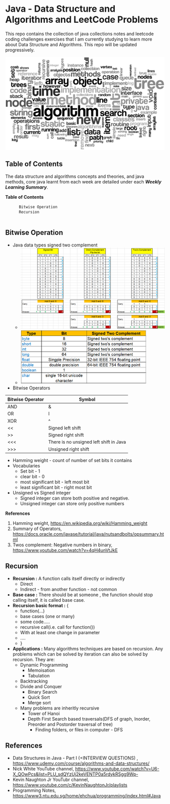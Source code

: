 # Java - Data Structure and Algorithms and LeetCode Problems

This repo contains the collection of java collections notes and leetcode coding challenges exercises that I am currently studying to learn more about Data Structure and Algorithms. This repo will be updated progressively.

<img src="./img/dsa.png" alt="Java Coding" width="600"/>

## Table of Contents 

The data structure and algorithms concepts and theories, and java methods, core java learnt from each week are detailed under each **_Weekly Learning Summary_**.

**Table of Contents**

```
      Bitwise Operation
      Recursion
      
```

## Bitwise Operation 

- Java data types signed two complement 
  - <img src="./img/bitwise_twoComplement.png" alt="bitwise_twoComplement" />
  
  - <img src="./img/bitwise_javaDataTypes.png" alt="bitwise_javaDataTypes" width = "400"/>
- Bitwise Operators 
  
| Bitwise Operator | Symbol | 
|---|---|
| AND | & | 
| OR | I |
|XOR | ^ |
| << | Signed left shift |
| >> | Signed right shift |
| <<< | There is no unsigned left shift in Java |
| >>> | Unsigned right shift |
- Hamming weight - count of number of set bits it contains 
- Vocabularies 
  - Set bit - 1
  - clear bit - 0
  - most significant bit - left most bit
  - least significant bit - right most bit 
- Unsigned vs Signed integer
  - Signed integer can store both positive and negative.
  - Unsigned integer can store only positive numbers 

**References**
1. Hamming weight, https://en.wikipedia.org/wiki/Hamming_weight
2. Summary of Operators, https://docs.oracle.com/javase/tutorial/java/nutsandbolts/opsummary.html
3. Twos complement: Negative numbers in binary, https://www.youtube.com/watch?v=4qH4unVtJkE

## Recursion

- **Recursion :** A function calls itself directly or indirectly 
  - Direct 
  - Indirect - from another function - not common 
- **Base case :** There should be at someone , the function should stop calling itself, it is called base case.
- **Recursion basic format :** {
  - function(...)
  - base cases (one or many)
  - some code.....
  - recursive call(i.e. call for function())
  - With at least one change in parameter 
  - ....
  - }
- **Applications :** Many algorithms techniques are based on recursion. Any problems which can be solved by iteration can also be solved by recursion. They are:
  - Dynamic Programming
    - Memoisation 
    - Tabulation 
  - Backtracking 
  - Divide and Conquer
    - Binary Search
    - Quick Sort 
    - Merge sort 
  - Many problems are inheritly recursive 
    - Tower of Hanoi
    - Depth First Search based traversals(DFS of graph, Inorder, Preorder and Postorder traversal of tree)
      - Finding folders, or files in computer - DFS 

## References

- Data Structures in Java - Part I (+INTERVIEW QUESTIONS) , https://www.udemy.com/course/algorithms-and-data-structures/
- Nick White YouTube channel, https://www.youtube.com/watch?v=U6-X_QOwPcs&list=PLU_sdQYzUj2keVENTP0a5rdykRSgg9Wp-
- Kevin Naughton Jr YouTubr channel, https://www.youtube.com/c/KevinNaughtonJr/playlists
- Programming Notes, https://www3.ntu.edu.sg/home/ehchua/programming/index.html#Java

  
